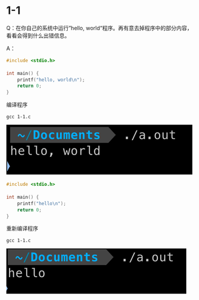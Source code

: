 # 1-1
Q：在你自己的系统中运行”hello, world“程序。再有意去掉程序中的部分内容，看看会得到什么出错信息。

A：
```c
#include <stdio.h>

int main() {
    printf("hello, world\n");
    return 0;
}
```
编译程序
```
gcc 1-1.c
```
![执行结果](./img/1-1-00.png)

```c
#include <stdio.h>

int main() {
    printf("hello\n");
    return 0;
}
```
重新编译程序
```
gcc 1-1.c
```
![执行结果](./img/1-1-01.png)